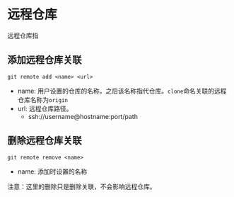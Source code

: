 # 远程仓库

远程仓库指

## 添加远程仓库关联

    git remote add <name> <url>

+ name: 用户设置的仓库的名称，之后该名称指代仓库。`clone`命名关联的远程仓库名称为`origin`
+ url: 远程仓库路径。
    + ssh://username@hostname:port/path

## 删除远程仓库关联

    git remote remove <name>

+ name: 添加时设置的名称

注意：这里的删除只是删除关联，不会影响远程仓库。


